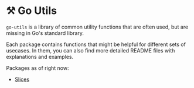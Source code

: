 # ⚒️ Go Utils

`go-utils` is a library of common utility functions that are often used, but are missing in Go's standard library.

Each package contains functions that might be helpful for different sets of usecases. In them, you can also find more detailed README files with explanations and examples.

Packages as of right now:
- [Slices](https://github.com/igorroncevic/go-utils/blob/master/slices/README.md)
